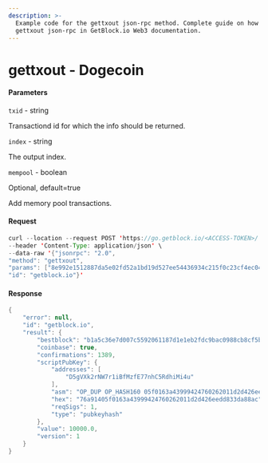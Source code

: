 ```yaml
---
description: >-
  Example code for the gettxout json-rpc method. Сomplete guide on how to use
  gettxout json-rpc in GetBlock.io Web3 documentation.
---
```


# gettxout - Dogecoin

#### Parameters

`txid` - string

Transactiond id for which the info should be returned.

`index` - string

The output index.

`mempool` - boolean

Optional, default=true

Add memory pool transactions.

#### Request

```java
curl --location --request POST 'https://go.getblock.io/<ACCESS-TOKEN>/' \
--header 'Content-Type: application/json' \
--data-raw '{"jsonrpc": "2.0",
"method": "gettxout",
"params": ["8e992e1512887da5e02fd52a1bd19d527ee54436934c215f0c23cf4ec04771e7", 0, true],
"id": "getblock.io"}'
```

#### Response

```java
{
    "error": null,
    "id": "getblock.io",
    "result": {
        "bestblock": "b1a5c36e7d007c5592061187d1e1eb2fdc9bac0988cb8cf5b81be9c3751e4b72",
        "coinbase": true,
        "confirmations": 1389,
        "scriptPubKey": {
            "addresses": [
                "D5gVXk2rNW7r1iBfMzfE77nhC5RdhiMi4u"
            ],
            "asm": "OP_DUP OP_HASH160 05f0163a43999424760262011d2d426eedd833da OP_EQUALVERIFY OP_CHECKSIG",
            "hex": "76a91405f0163a43999424760262011d2d426eedd833da88ac",
            "reqSigs": 1,
            "type": "pubkeyhash"
        },
        "value": 10000.0,
        "version": 1
    }
}
```
